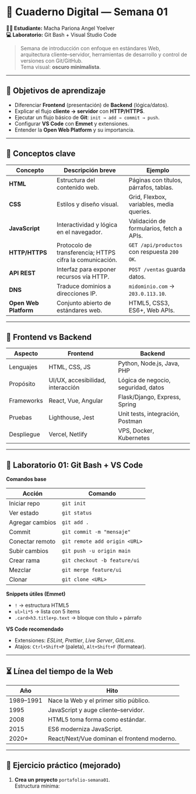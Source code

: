 # 📘 Cuaderno Digital — Semana 01  
**👨‍🎓 Estudiante:** Macha Pariona Angel Yoelver  
**💻 Laboratorio:** Git Bash + Visual Studio Code  

> Semana de introducción con enfoque en estándares Web, arquitectura cliente–servidor, herramientas de desarrollo y control de versiones con Git/GitHub.  
> Tema visual: **oscuro minimalista**.

---

## 🎯 Objetivos de aprendizaje
- Diferenciar **Frontend** (presentación) de **Backend** (lógica/datos).
- Explicar el flujo **cliente → servidor** con **HTTP/HTTPS**.
- Ejecutar un flujo básico de **Git**: `init → add → commit → push`.
- Configurar **VS Code** con **Emmet** y extensiones.
- Entender la **Open Web Platform** y su importancia.

---

## 🧠 Conceptos clave

| Concepto | Descripción breve | Ejemplo |
|---|---|---|
| **HTML** | Estructura del contenido web. | Páginas con títulos, párrafos, tablas. |
| **CSS** | Estilos y diseño visual. | Grid, Flexbox, variables, media queries. |
| **JavaScript** | Interactividad y lógica en el navegador. | Validación de formularios, fetch a APIs. |
| **HTTP/HTTPS** | Protocolo de transferencia; HTTPS cifra la comunicación. | `GET /api/productos` con respuesta `200 OK`. |
| **API REST** | Interfaz para exponer recursos vía HTTP. | `POST /ventas` guarda datos. |
| **DNS** | Traduce dominios a direcciones IP. | `midominio.com` → `203.0.113.10`. |
| **Open Web Platform** | Conjunto abierto de estándares web. | HTML5, CSS3, ES6+, Web APIs. |

---

## 🧭 Frontend vs Backend

| Aspecto | Frontend | Backend |
|---|---|---|
| Lenguajes | HTML, CSS, JS | Python, Node.js, Java, PHP |
| Propósito | UI/UX, accesibilidad, interacción | Lógica de negocio, seguridad, datos |
| Frameworks | React, Vue, Angular | Flask/Django, Express, Spring |
| Pruebas | Lighthouse, Jest | Unit tests, integración, Postman |
| Despliegue | Vercel, Netlify | VPS, Docker, Kubernetes |

---

## 🔧 Laboratorio 01: Git Bash + VS Code

**Comandos base**

| Acción | Comando |
|---|---|
| Iniciar repo | `git init` |
| Ver estado | `git status` |
| Agregar cambios | `git add .` |
| Commit | `git commit -m "mensaje"` |
| Conectar remoto | `git remote add origin <URL>` |
| Subir cambios | `git push -u origin main` |
| Crear rama | `git checkout -b feature/ui` |
| Mezclar | `git merge feature/ui` |
| Clonar | `git clone <URL>` |

**Snippets útiles (Emmet)**  
- `!` → estructura HTML5  
- `ul>li*5` → lista con 5 ítems  
- `.card>h3.title+p.text` → bloque con título + párrafo  

**VS Code recomendado**  
- Extensiones: *ESLint*, *Prettier*, *Live Server*, *GitLens*.  
- Atajos: `Ctrl+Shift+P` (paleta), `Alt+Shift+F` (formatear).

---

## ⏳ Línea del tiempo de la Web

| Año | Hito |
|---|---|
| 1989–1991 | Nace la Web y el primer sitio público. |
| 1995 | JavaScript y auge cliente–servidor. |
| 2008 | HTML5 toma forma como estándar. |
| 2015 | ES6 moderniza JavaScript. |
| 2020+ | React/Next/Vue dominan el frontend moderno. |

---

## 🧪 Ejercicio práctico (mejorado)

1. **Crea un proyecto** `portafolio-semana01`.  
   Estructura mínima:

